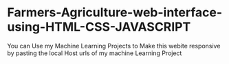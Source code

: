 # Farmers-Agriculture-web-interface-using-HTML-CSS-JAVASCRIPT
You can Use my Machine Learning Projects to Make this  webite responsive by pasting the local Host urls of my machine Learning Project
